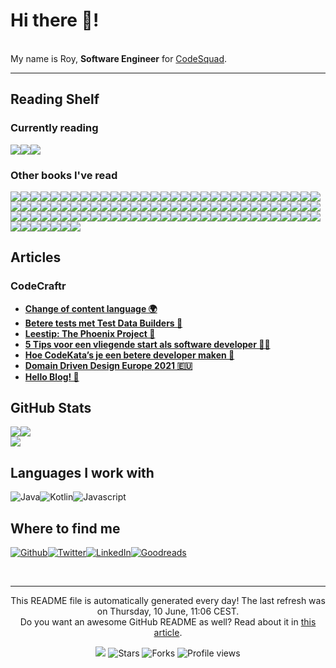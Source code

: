 
<h1>Hi there 👋!</h1>
<p><br/>My name is Roy,  <b>Software Engineer</b> for <a href="https://www.codesquad.nl" target="_blank">CodeSquad</a>.</p>
<p> </p>
<hr/>
<h2>Reading Shelf</h2>
<h3>Currently reading</h3><a href="https://www.goodreads.com/review/show/3988646995?utm_medium=api&amp;utm_source=rss"><img src="https://i.gr-assets.com/images/S/compressed.photo.goodreads.com/books/1328834323l/128172._SY160_.jpg"/></a><a href="https://www.goodreads.com/review/show/4048213422?utm_medium=api&amp;utm_source=rss"><img src="https://i.gr-assets.com/images/S/compressed.photo.goodreads.com/books/1554220416l/43615._SX98_.jpg"/></a><a href="https://www.goodreads.com/review/show/2865561426?utm_medium=api&amp;utm_source=rss"><img src="https://i.gr-assets.com/images/S/compressed.photo.goodreads.com/books/1287493789l/179133._SX98_.jpg"/></a>
<h3>Other books I've read</h3><a href="https://www.goodreads.com/review/show/3988646995?utm_medium=api&amp;utm_source=rss"><img src="https://i.gr-assets.com/images/S/compressed.photo.goodreads.com/books/1328834323l/128172._SY75_.jpg"/></a><a href="https://www.goodreads.com/review/show/3996627609?utm_medium=api&amp;utm_source=rss"><img src="https://i.gr-assets.com/images/S/compressed.photo.goodreads.com/books/1568477691l/45280021._SX50_.jpg"/></a><a href="https://www.goodreads.com/review/show/3913693939?utm_medium=api&amp;utm_source=rss"><img src="https://i.gr-assets.com/images/S/compressed.photo.goodreads.com/books/1400841022l/21343._SY75_.jpg"/></a><a href="https://www.goodreads.com/review/show/3913613394?utm_medium=api&amp;utm_source=rss"><img src="https://i.gr-assets.com/images/S/compressed.photo.goodreads.com/books/1419979426l/18167218._SX50_.jpg"/></a><a href="https://www.goodreads.com/review/show/3972470353?utm_medium=api&amp;utm_source=rss"><img src="https://i.gr-assets.com/images/S/compressed.photo.goodreads.com/books/1513864491l/28947184._SX50_.jpg"/></a><a href="https://www.goodreads.com/review/show/3959399007?utm_medium=api&amp;utm_source=rss"><img src="https://i.gr-assets.com/images/S/compressed.photo.goodreads.com/books/1576006145l/49199400._SX50_.jpg"/></a><a href="https://www.goodreads.com/review/show/3897920906?utm_medium=api&amp;utm_source=rss"><img src="https://i.gr-assets.com/images/S/compressed.photo.goodreads.com/books/1610572463l/56659570._SX50_.jpg"/></a><a href="https://www.goodreads.com/review/show/3869028698?utm_medium=api&amp;utm_source=rss"><img src="https://i.gr-assets.com/images/S/compressed.photo.goodreads.com/books/1168447985l/33514._SY75_.jpg"/></a><a href="https://www.goodreads.com/review/show/3876183407?utm_medium=api&amp;utm_source=rss"><img src="https://i.gr-assets.com/images/S/compressed.photo.goodreads.com/books/1298567896l/172117._SY75_.jpg"/></a><a href="https://www.goodreads.com/review/show/3862354970?utm_medium=api&amp;utm_source=rss"><img src="https://i.gr-assets.com/images/S/compressed.photo.goodreads.com/books/1348753274l/236664._SX50_.jpg"/></a><a href="https://www.goodreads.com/review/show/3887775694?utm_medium=api&amp;utm_source=rss"><img src="https://i.gr-assets.com/images/S/compressed.photo.goodreads.com/books/1384736553l/18197267._SX50_.jpg"/></a><a href="https://www.goodreads.com/review/show/3889089901?utm_medium=api&amp;utm_source=rss"><img src="https://i.gr-assets.com/images/S/compressed.photo.goodreads.com/books/1436734917l/103761._SY75_.jpg"/></a><a href="https://www.goodreads.com/review/show/3845856490?utm_medium=api&amp;utm_source=rss"><img src="https://i.gr-assets.com/images/S/compressed.photo.goodreads.com/books/1347470803l/10284614._SX50_.jpg"/></a><a href="https://www.goodreads.com/review/show/3817416008?utm_medium=api&amp;utm_source=rss"><img src="https://i.gr-assets.com/images/S/compressed.photo.goodreads.com/books/1348907122l/85039._SX50_.jpg"/></a><a href="https://www.goodreads.com/review/show/3845855523?utm_medium=api&amp;utm_source=rss"><img src="https://i.gr-assets.com/images/S/compressed.photo.goodreads.com/books/1436202607l/3735293._SX50_.jpg"/></a><a href="https://www.goodreads.com/review/show/3819197133?utm_medium=api&amp;utm_source=rss"><img src="https://i.gr-assets.com/images/S/compressed.photo.goodreads.com/books/1342552108l/15756865._SX50_.jpg"/></a><a href="https://www.goodreads.com/review/show/3817853540?utm_medium=api&amp;utm_source=rss"><img src="https://i.gr-assets.com/images/S/compressed.photo.goodreads.com/books/1560685323l/34927405._SX50_.jpg"/></a><a href="https://www.goodreads.com/review/show/3817897095?utm_medium=api&amp;utm_source=rss"><img src="https://i.gr-assets.com/images/S/compressed.photo.goodreads.com/books/1495325301l/34921689._SX50_.jpg"/></a><a href="https://www.goodreads.com/review/show/3817414500?utm_medium=api&amp;utm_source=rss"><img src="https://i.gr-assets.com/images/S/compressed.photo.goodreads.com/books/1563409554l/44135420._SX50_.jpg"/></a><a href="https://www.goodreads.com/review/show/4051021242?utm_medium=api&amp;utm_source=rss"><img src="https://i.gr-assets.com/images/S/compressed.photo.goodreads.com/books/1580347327l/50717789._SX50_.jpg"/></a><a href="https://www.goodreads.com/review/show/4048213422?utm_medium=api&amp;utm_source=rss"><img src="https://i.gr-assets.com/images/S/compressed.photo.goodreads.com/books/1554220416l/43615._SY75_.jpg"/></a><a href="https://www.goodreads.com/review/show/2759291258?utm_medium=api&amp;utm_source=rss"><img src="https://i.gr-assets.com/images/S/compressed.photo.goodreads.com/books/1611834134l/7126._SY75_.jpg"/></a><a href="https://www.goodreads.com/review/show/3927355969?utm_medium=api&amp;utm_source=rss"><img src="https://i.gr-assets.com/images/S/compressed.photo.goodreads.com/books/1550249687l/44017320._SY75_.jpg"/></a><a href="https://www.goodreads.com/review/show/2865561426?utm_medium=api&amp;utm_source=rss"><img src="https://i.gr-assets.com/images/S/compressed.photo.goodreads.com/books/1287493789l/179133._SX50_.jpg"/></a><a href="https://www.goodreads.com/review/show/2965949562?utm_medium=api&amp;utm_source=rss"><img src="https://i.gr-assets.com/images/S/compressed.photo.goodreads.com/books/1566877586l/44333183._SX50_.jpg"/></a><a href="https://www.goodreads.com/review/show/2965949687?utm_medium=api&amp;utm_source=rss"><img src="https://i.gr-assets.com/images/S/compressed.photo.goodreads.com/books/1361113128l/17255186._SX50_.jpg"/></a><a href="https://www.goodreads.com/review/show/2865580583?utm_medium=api&amp;utm_source=rss"><img src="https://i.gr-assets.com/images/S/compressed.photo.goodreads.com/books/1348030542l/4268826._SX50_.jpg"/></a><a href="https://www.goodreads.com/review/show/3903323816?utm_medium=api&amp;utm_source=rss"><img src="https://i.gr-assets.com/images/S/compressed.photo.goodreads.com/books/1567521613l/45895363._SX50_.jpg"/></a><a href="https://www.goodreads.com/review/show/3889812378?utm_medium=api&amp;utm_source=rss"><img src="https://i.gr-assets.com/images/S/compressed.photo.goodreads.com/books/1492790645l/34927534._SY75_.jpg"/></a><a href="https://www.goodreads.com/review/show/3904604140?utm_medium=api&amp;utm_source=rss"><img src="https://i.gr-assets.com/images/S/compressed.photo.goodreads.com/books/1597016311l/54326146._SY75_.jpg"/></a><a href="https://www.goodreads.com/review/show/3895200845?utm_medium=api&amp;utm_source=rss"><img src="https://i.gr-assets.com/images/S/compressed.photo.goodreads.com/books/1447436542l/26530331._SY75_.jpg"/></a><a href="https://www.goodreads.com/review/show/3895202465?utm_medium=api&amp;utm_source=rss"><img src="https://i.gr-assets.com/images/S/compressed.photo.goodreads.com/books/1388328985l/3023._SX50_.jpg"/></a><a href="https://www.goodreads.com/review/show/3889092086?utm_medium=api&amp;utm_source=rss"><img src="https://i.gr-assets.com/images/S/compressed.photo.goodreads.com/books/1218495337l/1793620._SX50_.jpg"/></a><a href="https://www.goodreads.com/review/show/3790671528?utm_medium=api&amp;utm_source=rss"><img src="https://i.gr-assets.com/images/S/compressed.photo.goodreads.com/books/1436735207l/10569._SY75_.jpg"/></a><a href="https://www.goodreads.com/review/show/3883158935?utm_medium=api&amp;utm_source=rss"><img src="https://i.gr-assets.com/images/S/compressed.photo.goodreads.com/books/1554220401l/10614._SY75_.jpg"/></a><a href="https://www.goodreads.com/review/show/3691124690?utm_medium=api&amp;utm_source=rss"><img src="https://i.gr-assets.com/images/S/compressed.photo.goodreads.com/books/1550048292l/41795733._SY75_.jpg"/></a><a href="https://www.goodreads.com/review/show/3403362909?utm_medium=api&amp;utm_source=rss"><img src="https://i.gr-assets.com/images/S/compressed.photo.goodreads.com/books/1418768948l/22514127._SX50_.jpg"/></a><a href="https://www.goodreads.com/review/show/3817851571?utm_medium=api&amp;utm_source=rss"><img src="https://i.gr-assets.com/images/S/compressed.photo.goodreads.com/books/1595815356l/49099937._SY75_.jpg"/></a><a href="https://www.goodreads.com/review/show/3706256433?utm_medium=api&amp;utm_source=rss"><img src="https://i.gr-assets.com/images/S/compressed.photo.goodreads.com/books/1511289068l/25526965._SY75_.jpg"/></a><a href="https://www.goodreads.com/review/show/3790681824?utm_medium=api&amp;utm_source=rss"><img src="https://i.gr-assets.com/images/S/compressed.photo.goodreads.com/books/1403181687l/17994._SY75_.jpg"/></a><a href="https://www.goodreads.com/review/show/3790681140?utm_medium=api&amp;utm_source=rss"><img src="https://i.gr-assets.com/images/S/compressed.photo.goodreads.com/books/1408324949l/20696006._SY75_.jpg"/></a><a href="https://www.goodreads.com/review/show/3790678561?utm_medium=api&amp;utm_source=rss"><img src="https://i.gr-assets.com/images/S/compressed.photo.goodreads.com/books/1391026083l/28815._SY75_.jpg"/></a><a href="https://www.goodreads.com/review/show/3790677502?utm_medium=api&amp;utm_source=rss"><img src="https://i.gr-assets.com/images/S/compressed.photo.goodreads.com/books/1418103804l/21913812._SY75_.jpg"/></a><a href="https://www.goodreads.com/review/show/3790673743?utm_medium=api&amp;utm_source=rss"><img src="https://i.gr-assets.com/images/S/compressed.photo.goodreads.com/books/1328562861l/8520610._SY75_.jpg"/></a><a href="https://www.goodreads.com/review/show/3790672950?utm_medium=api&amp;utm_source=rss"><img src="https://i.gr-assets.com/images/S/compressed.photo.goodreads.com/books/1255573980l/1713426._SY75_.jpg"/></a><a href="https://www.goodreads.com/review/show/3764696423?utm_medium=api&amp;utm_source=rss"><img src="https://i.gr-assets.com/images/S/compressed.photo.goodreads.com/books/1297846383l/10459721._SX50_.jpg"/></a><a href="https://www.goodreads.com/review/show/3768778521?utm_medium=api&amp;utm_source=rss"><img src="https://i.gr-assets.com/images/S/compressed.photo.goodreads.com/books/1436741874l/161789._SY75_.jpg"/></a><a href="https://www.goodreads.com/review/show/3537900653?utm_medium=api&amp;utm_source=rss"><img src="https://i.gr-assets.com/images/S/compressed.photo.goodreads.com/books/1390692774l/3063393._SX50_.jpg"/></a><a href="https://www.goodreads.com/review/show/3758714883?utm_medium=api&amp;utm_source=rss"><img src="https://i.gr-assets.com/images/S/compressed.photo.goodreads.com/books/1384258952l/363086._SX50_.jpg"/></a><a href="https://www.goodreads.com/review/show/3758712681?utm_medium=api&amp;utm_source=rss"><img src="https://i.gr-assets.com/images/S/compressed.photo.goodreads.com/books/1348467418l/3649826._SX50_.jpg"/></a><a href="https://www.goodreads.com/review/show/3690648015?utm_medium=api&amp;utm_source=rss"><img src="https://i.gr-assets.com/images/S/compressed.photo.goodreads.com/books/1436792430l/621._SY75_.jpg"/></a><a href="https://www.goodreads.com/review/show/2818513996?utm_medium=api&amp;utm_source=rss"><img src="https://i.gr-assets.com/images/S/compressed.photo.goodreads.com/books/1421842784l/36072._SY75_.jpg"/></a><a href="https://www.goodreads.com/review/show/3712743222?utm_medium=api&amp;utm_source=rss"><img src="https://i.gr-assets.com/images/S/compressed.photo.goodreads.com/books/1435697935l/56829._SY75_.jpg"/></a><a href="https://www.goodreads.com/review/show/3712708940?utm_medium=api&amp;utm_source=rss"><img src="https://i.gr-assets.com/images/S/compressed.photo.goodreads.com/books/1441207522l/7090._SY75_.jpg"/></a><a href="https://www.goodreads.com/review/show/3706255690?utm_medium=api&amp;utm_source=rss"><img src="https://i.gr-assets.com/images/S/compressed.photo.goodreads.com/books/1469092087l/23492589._SY75_.jpg"/></a><a href="https://www.goodreads.com/review/show/3697866585?utm_medium=api&amp;utm_source=rss"><img src="https://i.gr-assets.com/images/S/compressed.photo.goodreads.com/books/1503925020l/36138482._SX50_.jpg"/></a><a href="https://www.goodreads.com/review/show/3649919452?utm_medium=api&amp;utm_source=rss"><img src="https://i.gr-assets.com/images/S/compressed.photo.goodreads.com/books/1354904422l/558194._SX50_.jpg"/></a><a href="https://www.goodreads.com/review/show/3255740060?utm_medium=api&amp;utm_source=rss"><img src="https://i.gr-assets.com/images/S/compressed.photo.goodreads.com/books/1549241208l/43798285._SY75_.jpg"/></a><a href="https://www.goodreads.com/review/show/3604044068?utm_medium=api&amp;utm_source=rss"><img src="https://i.gr-assets.com/images/S/compressed.photo.goodreads.com/books/1348726600l/8337919._SX50_.jpg"/></a><a href="https://www.goodreads.com/review/show/3403547688?utm_medium=api&amp;utm_source=rss"><img src="https://i.gr-assets.com/images/S/compressed.photo.goodreads.com/books/1360887934l/17374825._SY75_.jpg"/></a><a href="https://www.goodreads.com/review/show/3553676126?utm_medium=api&amp;utm_source=rss"><img src="https://i.gr-assets.com/images/S/compressed.photo.goodreads.com/books/1387702085l/166195._SX50_.jpg"/></a><a href="https://www.goodreads.com/review/show/3597102085?utm_medium=api&amp;utm_source=rss"><img src="https://i.gr-assets.com/images/S/compressed.photo.goodreads.com/books/1387714776l/603263._SX50_.jpg"/></a><a href="https://www.goodreads.com/review/show/3597049188?utm_medium=api&amp;utm_source=rss"><img src="https://i.gr-assets.com/images/S/compressed.photo.goodreads.com/books/1396422530l/61539._SY75_.jpg"/></a><a href="https://www.goodreads.com/review/show/3597044410?utm_medium=api&amp;utm_source=rss"><img src="https://i.gr-assets.com/images/S/compressed.photo.goodreads.com/books/1391032531l/515601._SX50_.jpg"/></a><a href="https://www.goodreads.com/review/show/3593655322?utm_medium=api&amp;utm_source=rss"><img src="https://i.gr-assets.com/images/S/compressed.photo.goodreads.com/books/1344737993l/15809496._SX50_.jpg"/></a><a href="https://www.goodreads.com/review/show/3585129416?utm_medium=api&amp;utm_source=rss"><img src="https://i.gr-assets.com/images/S/compressed.photo.goodreads.com/books/1473461230l/26083308._SY75_.jpg"/></a><a href="https://www.goodreads.com/review/show/3012522103?utm_medium=api&amp;utm_source=rss"><img src="https://s.gr-assets.com/assets/nophoto/book/50x75-a91bf249278a81aabab721ef782c4a74.png"/></a><a href="https://www.goodreads.com/review/show/3590228354?utm_medium=api&amp;utm_source=rss"><img src="https://i.gr-assets.com/images/S/compressed.photo.goodreads.com/books/1453060710l/25852784._SX50_.jpg"/></a><a href="https://www.goodreads.com/review/show/3590226945?utm_medium=api&amp;utm_source=rss"><img src="https://i.gr-assets.com/images/S/compressed.photo.goodreads.com/books/1447047702l/63697._SY75_.jpg"/></a><a href="https://www.goodreads.com/review/show/3590226080?utm_medium=api&amp;utm_source=rss"><img src="https://i.gr-assets.com/images/S/compressed.photo.goodreads.com/books/1179944053l/975959._SY75_.jpg"/></a><a href="https://www.goodreads.com/review/show/3573415149?utm_medium=api&amp;utm_source=rss"><img src="https://i.gr-assets.com/images/S/compressed.photo.goodreads.com/books/1348317098l/6736366._SX50_.jpg"/></a><a href="https://www.goodreads.com/review/show/3552976957?utm_medium=api&amp;utm_source=rss"><img src="https://i.gr-assets.com/images/S/compressed.photo.goodreads.com/books/1348198441l/5341009._SX50_.jpg"/></a><a href="https://www.goodreads.com/review/show/3552977002?utm_medium=api&amp;utm_source=rss"><img src="https://i.gr-assets.com/images/S/compressed.photo.goodreads.com/books/1410758385l/22253245._SX50_.jpg"/></a><a href="https://www.goodreads.com/review/show/3552976729?utm_medium=api&amp;utm_source=rss"><img src="https://i.gr-assets.com/images/S/compressed.photo.goodreads.com/books/1391307431l/6707987._SX50_.jpg"/></a><a href="https://www.goodreads.com/review/show/3524978320?utm_medium=api&amp;utm_source=rss"><img src="https://i.gr-assets.com/images/S/compressed.photo.goodreads.com/books/1490799400l/34695799._SX50_.jpg"/></a><a href="https://www.goodreads.com/review/show/3464493562?utm_medium=api&amp;utm_source=rss"><img src="https://i.gr-assets.com/images/S/compressed.photo.goodreads.com/books/1540216607l/33618151._SX50_.jpg"/></a><a href="https://www.goodreads.com/review/show/3554887089?utm_medium=api&amp;utm_source=rss"><img src="https://i.gr-assets.com/images/S/compressed.photo.goodreads.com/books/1477514056l/31183020._SX50_.jpg"/></a><a href="https://www.goodreads.com/review/show/3554889405?utm_medium=api&amp;utm_source=rss"><img src="https://i.gr-assets.com/images/S/compressed.photo.goodreads.com/books/1391032527l/43713._SY75_.jpg"/></a><a href="https://www.goodreads.com/review/show/3573415523?utm_medium=api&amp;utm_source=rss"><img src="https://i.gr-assets.com/images/S/compressed.photo.goodreads.com/books/1432253110l/66354._SY75_.jpg"/></a><a href="https://www.goodreads.com/review/show/2965949466?utm_medium=api&amp;utm_source=rss"><img src="https://i.gr-assets.com/images/S/compressed.photo.goodreads.com/books/1520615948l/35747076._SX50_.jpg"/></a><a href="https://www.goodreads.com/review/show/3555960050?utm_medium=api&amp;utm_source=rss"><img src="https://i.gr-assets.com/images/S/compressed.photo.goodreads.com/books/1333576876l/10127019._SY75_.jpg"/></a><a href="https://www.goodreads.com/review/show/2818512813?utm_medium=api&amp;utm_source=rss"><img src="https://i.gr-assets.com/images/S/compressed.photo.goodreads.com/books/1421618636l/30659._SY75_.jpg"/></a><a href="https://www.goodreads.com/review/show/3475341921?utm_medium=api&amp;utm_source=rss"><img src="https://i.gr-assets.com/images/S/compressed.photo.goodreads.com/books/1327886768l/11851522._SX50_.jpg"/></a><a href="https://www.goodreads.com/review/show/3553674937?utm_medium=api&amp;utm_source=rss"><img src="https://i.gr-assets.com/images/S/compressed.photo.goodreads.com/books/1404579512l/266621._SX50_.jpg"/></a><a href="https://www.goodreads.com/review/show/3553671508?utm_medium=api&amp;utm_source=rss"><img src="https://i.gr-assets.com/images/S/compressed.photo.goodreads.com/books/1347395427l/6743843._SX50_.jpg"/></a><a href="https://www.goodreads.com/review/show/3553671242?utm_medium=api&amp;utm_source=rss"><img src="https://i.gr-assets.com/images/S/compressed.photo.goodreads.com/books/1347416786l/194338._SX50_.jpg"/></a><a href="https://www.goodreads.com/review/show/3553670683?utm_medium=api&amp;utm_source=rss"><img src="https://i.gr-assets.com/images/S/compressed.photo.goodreads.com/books/1388500407l/349417._SX50_.jpg"/></a><a href="https://www.goodreads.com/review/show/3553314336?utm_medium=api&amp;utm_source=rss"><img src="https://i.gr-assets.com/images/S/compressed.photo.goodreads.com/books/1545908174l/40406806._SY75_.jpg"/></a><a href="https://www.goodreads.com/review/show/3552022894?utm_medium=api&amp;utm_source=rss"><img src="https://i.gr-assets.com/images/S/compressed.photo.goodreads.com/books/1349052024l/192221._SY75_.jpg"/></a><a href="https://www.goodreads.com/review/show/3544456552?utm_medium=api&amp;utm_source=rss"><img src="https://i.gr-assets.com/images/S/compressed.photo.goodreads.com/books/1506010608l/28253070._SY75_.jpg"/></a><a href="https://www.goodreads.com/review/show/3544456497?utm_medium=api&amp;utm_source=rss"><img src="https://i.gr-assets.com/images/S/compressed.photo.goodreads.com/books/1372296329l/5091._SY75_.jpg"/></a><a href="https://www.goodreads.com/review/show/3544456479?utm_medium=api&amp;utm_source=rss"><img src="https://i.gr-assets.com/images/S/compressed.photo.goodreads.com/books/1554221361l/5093._SY75_.jpg"/></a><a href="https://www.goodreads.com/review/show/3544456443?utm_medium=api&amp;utm_source=rss"><img src="https://i.gr-assets.com/images/S/compressed.photo.goodreads.com/books/1419360231l/4978._SY75_.jpg"/></a><a href="https://www.goodreads.com/review/show/3544456425?utm_medium=api&amp;utm_source=rss"><img src="https://i.gr-assets.com/images/S/compressed.photo.goodreads.com/books/1327946510l/5096._SY75_.jpg"/></a><a href="https://www.goodreads.com/review/show/3544456407?utm_medium=api&amp;utm_source=rss"><img src="https://i.gr-assets.com/images/S/compressed.photo.goodreads.com/books/1554220386l/34084._SY75_.jpg"/></a><a href="https://www.goodreads.com/review/show/3544456398?utm_medium=api&amp;utm_source=rss"><img src="https://i.gr-assets.com/images/S/compressed.photo.goodreads.com/books/1370918050l/5094._SY75_.jpg"/></a><a href="https://www.goodreads.com/review/show/3475342611?utm_medium=api&amp;utm_source=rss"><img src="https://i.gr-assets.com/images/S/compressed.photo.goodreads.com/books/1480069533l/33124137._SY75_.jpg"/></a><a href="https://www.goodreads.com/review/show/3537900852?utm_medium=api&amp;utm_source=rss"><img src="https://i.gr-assets.com/images/S/compressed.photo.goodreads.com/books/1442957271l/368593._SY75_.jpg"/></a><a href="https://www.goodreads.com/review/show/3528017994?utm_medium=api&amp;utm_source=rss"><img src="https://i.gr-assets.com/images/S/compressed.photo.goodreads.com/books/1348976015l/376237._SX50_.jpg"/></a><a href="https://www.goodreads.com/review/show/3524934330?utm_medium=api&amp;utm_source=rss"><img src="https://i.gr-assets.com/images/S/compressed.photo.goodreads.com/books/1550072591l/44002485._SX50_.jpg"/></a>
<h2>Articles</h2>
<h3>CodeCraftr</h3>
<ul>
  <li><a href="https://www.codecraftr.nl/blog-content-language-switch/"><b>Change of content language 🌍</b></a></li>
  <li><a href="https://www.codecraftr.nl/betere-tests-met-test-data-builders/"><b>Betere tests met Test Data Builders 🔨</b></a></li>
  <li><a href="https://www.codecraftr.nl/the-phoenix-project-lessen-en-review/"><b>Leestip: The Phoenix Project 📙</b></a></li>
  <li><a href="https://www.codecraftr.nl/startende-software-developer-tips/"><b>5 Tips voor een vliegende start als software developer 👨‍💻</b></a></li>
  <li><a href="https://www.codecraftr.nl/kracht-van-codekatas/"><b>Hoe CodeKata’s je een betere developer maken 🥋</b></a></li>
  <li><a href="https://www.codecraftr.nl/ddd-europe-2021/"><b>Domain Driven Design Europe 2021 🇪🇺</b></a></li>
  <li><a href="https://www.codecraftr.nl/hello-blog/"><b>Hello Blog! 👋</b></a></li>
</ul>
<h2>GitHub Stats</h2><a href="https://github.com/rstraub/rstraub"><img align="center" src="https://github-readme-stats.vercel.app/api/top-langs/?username=rstraub&amp;title_color=24292e&amp;text_color=24292e&amp;icon_color=24292e&amp;bg_color=ffffff"/></a><a href="https://github.com/rstraub/rstraub"><img align="center" src="https://github-readme-stats.vercel.app/api?username=rstraub&amp;show_icons=true&amp;line_height=27&amp;count_private=true&amp;title_color=24292e&amp;text_color=24292e&amp;icon_color=24292e&amp;bg_color=ffffff"/></a><br/><a href="https://github.com/rstraub/rstraub"><img align="center" src="https://github-readme-stats.vercel.app/api/pin/?username=rstraub&amp;repo=rstraub&amp;title_color=24292e&amp;text_color=24292e&amp;icon_color=24292e&amp;bg_color=ffffff"/></a>
<h2>Languages I work with</h2>
<p><img alt="Java" src="https://img.shields.io/badge/-Java-46a2f1?style=flat-square&logo=java&logoColor=white"/><img alt="Kotlin" src="https://img.shields.io/badge/-Kotlin-46a2f1?style=flat-square&logo=kotlin&logoColor=white"/><img alt="Javascript" src="https://img.shields.io/badge/-Javascript-870e5c?style=flat-square&logo=javascript&logoColor=white"/>
</p>
<h2>Where to find me</h2>
<p><a href="https://github.com/rstraub" target="_blank"><img alt="Github" src="https://img.shields.io/badge/Github-%2312100E.svg?&style=for-the-badge&logo=Github&logoColor=white"/></a><a href="https://twitter.com/CCraftr" target="_blank"><img alt="Twitter" src="https://img.shields.io/badge/Twitter-%231DA1F2.svg?&style=for-the-badge&logo=Twitter&logoColor=white"/></a><a href="https://www.linkedin.com/in/r-straub/" target="_blank"><img alt="LinkedIn" src="https://img.shields.io/badge/LinkedIn-%230077B5.svg?&style=for-the-badge&logo=LinkedIn&logoColor=white"/></a><a href="https://www.goodreads.com/review/list/95074711" target="_blank"><img alt="Goodreads" src="https://img.shields.io/badge/Goodreads-%234285F4.svg?&style=for-the-badge&logo=google-chrome&logoColor=white"/></a>
</p><br/>
<hr/>
<p align="center">This README file is automatically generated every day! The last refresh was on Thursday, 10 June, 11:06 CEST.<br/>Do you want an awesome GitHub README as well? Read about it in <a href="https://medium.com/@arjenbrandenburgh/you-should-stand-out-on-github-with-a-readme-profile-467e047b6c18" target="_blank">this article</a>.</p>
<p align="center"><img src="https://github.com/rstraub/rstraub/workflows/README%20build/badge.svg"/> <img alt="Stars" src="https://img.shields.io/github/stars/arjenbrandenburgh/arjenbrandenburgh?style=flat-square&labelColor=343b41"/> <img alt="Forks" src="https://img.shields.io/github/forks/arjenbrandenburgh/arjenbrandenburgh?style=flat-square&labelColor=343b41"/> <img src="https://gpvc.arturio.dev/rstraub" alt="Profile views"/></p>